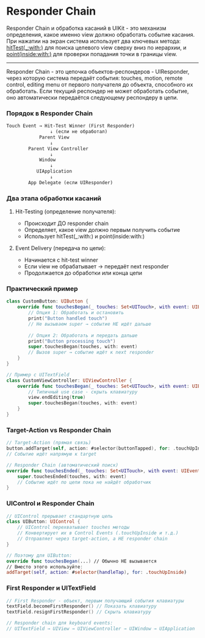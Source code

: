 # Responder Chain
Responder Chain и обработка касаний в UIKit - это механизм определения, какое именно view должно обработать событие касания. При нажатии на экран система использует два ключевых метода: [hitTest(_:with:)](/UIKit/docs/HitTest/HitTest.md) для поиска целевого view сверху вниз по иерархии, и [point(inside:with:)](/UIKit/docs/Point%20Inside/pointInside.md) для проверки попадания точки в границы view.

---
Responder Chain - это цепочка объектов-респондеров - UIResponder, через которую система передаёт события: touches, motion, remote control, editing menu от первого получателя до объекта, способного их обработать. Если текущий респондер не может обработать событие, оно автоматически передаётся следующему респондеру в цепи.

### Порядок в Responder Chain

```md
Touch Event → Hit-Test Winner (First Responder)
                ↓ (если не обработал)
            Parent View
                ↓
        Parent View Controller
                ↓
            Window
                ↓
           UIApplication
                ↓
        App Delegate (если UIResponder)
```

### Два этапа обработки касаний

1. Hit-Testing (определение получателя):
    - Происходит ДО responder chain
    - Определяет, какое view должно первым получить событие
    - Использует hitTest(_:with:) и point(inside:with:)

2. Event Delivery (передача по цепи):
    - Начинается с hit-test winner
    - Если view не обрабатывает → передаёт next responder
    - Продолжается до обработки или конца цепи

### Практический пример

```swift
class CustomButton: UIButton {
    override func touchesBegan(_ touches: Set<UITouch>, with event: UIEvent?) {
        // Опция 1: Обработать и остановить
        print("Button handled touch")
        // Не вызываем super → событие НЕ идёт дальше
        
        // Опция 2: Обработать и передать дальше
        print("Button processing touch")
        super.touchesBegan(touches, with: event)
        // Вызов super → событие идёт к next responder
    }
}

// Пример с UITextField
class CustomViewController: UIViewController {
    override func touchesBegan(_ touches: Set<UITouch>, with event: UIEvent?) {
        // Типичный use case - скрыть клавиатуру
        view.endEditing(true)
        super.touchesBegan(touches, with: event)
    }
}
```

### Target-Action vs Responder Chain

```swift
// Target-Action (прямая связь)
button.addTarget(self, action: #selector(buttonTapped), for: .touchUpInside)
// Событие идёт напрямую к target

// Responder Chain (автоматический поиск)
override func touchesEnded(_ touches: Set<UITouch>, with event: UIEvent?) {
    super.touchesEnded(touches, with: event)
    // Событие идёт по цепи пока не найдёт обработчик
}
```

### UIControl и Responder Chain

```swift
// UIControl прерывает стандартную цепь
class UIButton: UIControl {
    // UIControl перехватывает touches методы
    // Конвертирует их в Control Events (.touchUpInside и т.д.)
    // Отправляет через target-action, а НЕ responder chain
}

// Поэтому для UIButton:
override func touchesBegan(...) // Обычно НЕ вызывается
// Вместо этого используйте:
addTarget(self, action: #selector(handleTap), for: .touchUpInside)
```

### First Responder и UITextField

```swift
// First Responder - объект, первым получающий события клавиатуры
textField.becomeFirstResponder() // Показать клавиатуру
textField.resignFirstResponder() // Скрыть клавиатуру

// Responder chain для keyboard events:
// UITextField → UIView → UIViewController → UIWindow → UIApplication
```